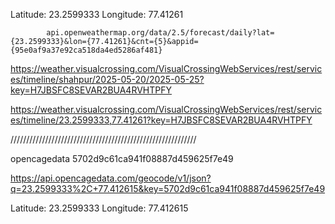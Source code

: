 Latitude: 23.2599333
Longitude: 77.41261

            api.openweathermap.org/data/2.5/forecast/daily?lat={23.2599333}&lon={77.41261}&cnt={5}&appid={95e0af9a37e92ca518da4ed5286af481}


https://weather.visualcrossing.com/VisualCrossingWebServices/rest/services/timeline/shahpur/2025-05-20/2025-05-25?key=H7JBSFC8SEVAR2BUA4RVHTPFY

https://weather.visualcrossing.com/VisualCrossingWebServices/rest/services/timeline/23.2599333,77.41261?key=H7JBSFC8SEVAR2BUA4RVHTPFY

///////////////////////////////////////////////////////////

opencagedata
5702d9c61ca941f08887d459625f7e49


https://api.opencagedata.com/geocode/v1/json?q=23.2599333%2C+77.412615&key=5702d9c61ca941f08887d459625f7e49


Latitude: 23.2599333
Longitude: 77.412615